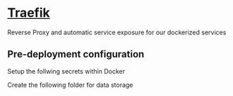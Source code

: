 # [Traefik](https://doc.traefik.io/traefik/getting-started/quick-start/)
Reverse Proxy and automatic service exposure for our dockerized services

## Pre-deployment configuration

Setup the follwing secrets within Docker

Create the following folder for data storage
